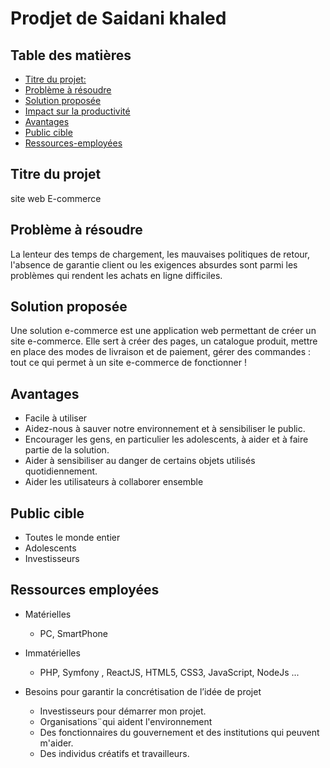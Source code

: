 # Prodjet de Saidani khaled
## Table des matières

- [Titre du projet:](#Titre-du-projet)
- [Problème à résoudre ](#Problème-à-résoudre)
- [Solution proposée](#Solution-proposée)
- [Impact sur la productivité](#Impact-sur-la-productivité)
- [Avantages](#Avantages)
- [Public cible](#Public-cible)
- [Ressources-employées](#Ressources-employées)

## Titre du projet
site web E-commerce

## Problème à résoudre
La lenteur des temps de chargement, les mauvaises politiques de retour, l'absence de garantie client ou les exigences absurdes sont parmi les problèmes qui rendent les achats en ligne difficiles.

## Solution proposée
Une solution e-commerce est une application web permettant de créer un site e-commerce. Elle sert à créer des pages, un catalogue produit, mettre en place des modes de livraison et de paiement, gérer des commandes : tout ce qui permet à un site e-commerce de fonctionner !


## Avantages

- Facile à utiliser
- Aidez-nous à sauver notre environnement et à sensibiliser le public.
- Encourager les gens, en particulier les adolescents, à aider et à faire partie de la solution.
- Aider à sensibiliser au danger de certains objets utilisés quotidiennement.
- Aider les utilisateurs à collaborer ensemble 

## Public cible 
* Toutes le monde entier 
* Adolescents 
* Investisseurs


## Ressources employées
* Matérielles
   * PC, SmartPhone

* Immatérielles
   * PHP, Symfony , ReactJS, HTML5, CSS3, JavaScript, NodeJs ...

* Besoins pour garantir la concrétisation de l’idée de projet
  * Investisseurs pour démarrer mon projet.
  * Organisations¨qui aident l'environnement
  * Des fonctionnaires du gouvernement et des institutions qui peuvent  m'aider.
  * Des individus créatifs et travailleurs.


